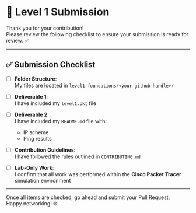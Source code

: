 # 🧩 Level 1 Submission

Thank you for your contribution!  
Please review the following checklist to ensure your submission is ready for review. ✅

---

## ✅ Submission Checklist

- [ ] **Folder Structure**:  
  My files are located in `level1-foundations/<your-github-handle>/`

- [ ] **Deliverable 1**:  
  I have included my `level1.pkt` file

- [ ] **Deliverable 2**:  
  I have included my `README.md` file with:
  - IP scheme
  - Ping results

- [ ] **Contribution Guidelines**:  
  I have followed the rules outlined in `CONTRIBUTING.md`

- [ ] **Lab-Only Work**:  
  I confirm that all work was performed within the **Cisco Packet Tracer** simulation environment

---

Once all items are checked, go ahead and submit your Pull Request.  
Happy networking! 🌐
